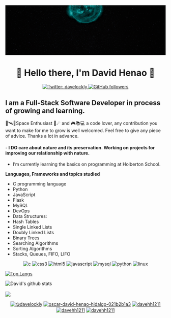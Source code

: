 <img align="center" src='https://github.com/davehh1211/davehh1211/blob/master/imgbrand.png' width='1000"'>

<h1 align="center"> 🚀 Hello there, I'm David Henao  🚀</h1>



<p align="center">
  <a href="https://twitter.com/davelockly">
    <img alt="Twitter: davelockly" src="https://img.shields.io/twitter/follow/davelockly.svg?style=social" target="_blank" />
    <img alt="GitHub followers" src="https://img.shields.io/github/followers/davehh1211?label=Follow&style=social"/>  
  </a>

  
</p>

## I am a Full-Stack Software Developer in process of growing and learning. 
🔭🛰🌌Space Enthusiast 🌠☄ and  🎮📚💻 a code lover, any contribution you want to make for me to grow is well welcomed. Feel free to give any piece of advice. Thanks a lot in advance. 
#### - I DO care about nature and its preservation. Working on projects for improving our relationship with nature. 
- I’m currently learning the basics on programming at Holberton School. 

**Languages, Frameworks and topics studied**
 * C programming language
 * Python
 * JavaScript
 * Flask
 * MySQL
 * DevOps
 * Data Structures:
  * Hash Tables
  * Single Linked Lists
  * Doubly Linked Lists
  * Binary Trees
  * Searching Algorithms
  * Sorting Algorithms
  * Stacks, Queues, FIFO, LIFO
  
<p align="center">
  <img src="https://devicons.github.io/devicon/devicon.git/icons/c/c-original.svg" alt="c" width="50" height="50"/>
  <img src="https://devicons.github.io/devicon/devicon.git/icons/css3/css3-original-wordmark.svg" alt="css3" width="50" height="50"/>
  <img src="https://devicons.github.io/devicon/devicon.git/icons/html5/html5-original-wordmark.svg" alt="html5" width="50" height="50"/>
  <img src="https://devicons.github.io/devicon/devicon.git/icons/javascript/javascript-original.svg" alt="javascript" width="50" height="50"/>
  <img src="https://devicons.github.io/devicon/devicon.git/icons/mysql/mysql-original-wordmark.svg" alt="mysql" width="50" height="50"/>
  <img src="https://devicons.github.io/devicon/devicon.git/icons/python/python-original-wordmark.svg" alt="python" width="50" height="50"/>
  <img src="https://devicons.github.io/devicon/devicon.git/icons/linux/linux-original.svg" alt="linux" width="50" height="50"/>
</p>
 
[![Top Langs](https://github-readme-stats.vercel.app/api/top-langs/?username=davehh1211)](https://github.com/davehh1211/github-readme-stats)

![David's github stats](https://github-readme-stats.vercel.app/api?username=davehh1211&show_icons=true&theme=synthwave)


<img align='center' src='https://media.giphy.com/media/YHjUiL0CBdybC/giphy-downsized.gif' width='200"'>

<!-- <img align='left' src='https://user-images.githubusercontent.com/5713670/87202985-820dcb80-c2b6-11ea-9f56-7ec461c497c3.gif' width='200"'> -->
<p align="center">
<a href="https://twitter.com/davelockly" target="blank"><img align="center" src="https://cdn.jsdelivr.net/npm/simple-icons@3.0.1/icons/twitter.svg" alt="@davelockly" height="25" width="25" /></a>
<a href="https://www.linkedin.com/in/oscar-david-henao-hidalgo-021b2b1a3/" target="blank"><img align="center" src="https://cdn.jsdelivr.net/npm/simple-icons@3.0.1/icons/linkedin.svg" alt="oscar-david-henao-hidalgo-021b2b1a3" height="25" width="25" /></a>
<a href="https://www.facebook.com/oscar.d.hidalgo" target="blank"><img align="center" src="https://cdn.jsdelivr.net/npm/simple-icons@3.0.1/icons/facebook.svg" alt="davehh1211" height="25" width="25" /></a>
<a href="https://medium.com/@davelockly" target="blank"><img align="center" src="https://cdn.jsdelivr.net/npm/simple-icons@3.0.1/icons/medium.svg" alt="davehh1211" height="25" width="25" /></a>
<a href="https://www.reddit.com/user/davehh1211" target="blank"><img align="center" src="https://cdn.jsdelivr.net/npm/simple-icons@3.0.1/icons/reddit.svg" alt="davehh1211" height="25" width="25" /></a>
</p>
